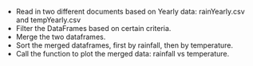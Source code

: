 - Read in two different documents based on Yearly data: rainYearly.csv and tempYearly.csv  
- Filter the DataFrames based on certain criteria.  
- Merge the two dataframes.  
- Sort the merged dataframes, first by rainfall, then by temperature.  
- Call the function to plot the merged data: rainfall vs temperature.  